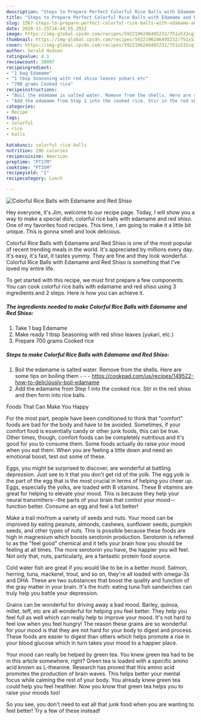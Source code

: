 ```yaml
---
description: "Steps to Prepare Perfect Colorful Rice Balls with Edamame and Red Shiso"
title: "Steps to Prepare Perfect Colorful Rice Balls with Edamame and Red Shiso"
slug: 1567-steps-to-prepare-perfect-colorful-rice-balls-with-edamame-and-red-shiso
date: 2020-11-25T16:44:55.291Z
image: https://img-global.cpcdn.com/recipes/5922196246495232/751x532cq70/colorful-rice-balls-with-edamame-and-red-shiso-recipe-main-photo.jpg
thumbnail: https://img-global.cpcdn.com/recipes/5922196246495232/751x532cq70/colorful-rice-balls-with-edamame-and-red-shiso-recipe-main-photo.jpg
cover: https://img-global.cpcdn.com/recipes/5922196246495232/751x532cq70/colorful-rice-balls-with-edamame-and-red-shiso-recipe-main-photo.jpg
author: Gerald Hudson
ratingvalue: 4.1
reviewcount: 30897
recipeingredient:
- "1 bag Edamame"
- "1 tbsp Seasoning with red shiso leaves yukari etc"
- "700 grams Cooked rice"
recipeinstructions:
- "Boil the edamame is salted water. Remove from the shells. Here are some tips on boiling them -  https://cookpad.com/us/recipes/149522-how-to-deliciously-boil-edamame"
- "Add the edamame from Step 1 into the cooked rice. Stir in the red shiso and then form into rice balls."
categories:
- Recipe
tags:
- colorful
- rice
- balls

katakunci: colorful rice balls 
nutrition: 296 calories
recipecuisine: American
preptime: "PT17M"
cooktime: "PT35M"
recipeyield: "2"
recipecategory: Lunch

---
```



![Colorful Rice Balls with Edamame and Red Shiso](https://img-global.cpcdn.com/recipes/5922196246495232/751x532cq70/colorful-rice-balls-with-edamame-and-red-shiso-recipe-main-photo.jpg)

Hey everyone, it's Jim, welcome to our recipe page. Today, I will show you a way to make a special dish, colorful rice balls with edamame and red shiso. One of my favorites food recipes. This time, I am going to make it a little bit unique. This is gonna smell and look delicious.



Colorful Rice Balls with Edamame and Red Shiso is one of the most popular of recent trending meals in the world. It's appreciated by millions every day. It's easy, it's fast, it tastes yummy. They are fine and they look wonderful. Colorful Rice Balls with Edamame and Red Shiso is something that I've loved my entire life.


To get started with this recipe, we must first prepare a few components. You can cook colorful rice balls with edamame and red shiso using 3 ingredients and 2 steps. Here is how you can achieve it.

<!--inarticleads1-->

##### The ingredients needed to make Colorful Rice Balls with Edamame and Red Shiso:

1. Take 1 bag Edamame
1. Make ready 1 tbsp Seasoning with red shiso leaves (yukari, etc.)
1. Prepare 700 grams Cooked rice




<!--inarticleads2-->

##### Steps to make Colorful Rice Balls with Edamame and Red Shiso:

1. Boil the edamame is salted water. Remove from the shells. Here are some tips on boiling them - -  - https://cookpad.com/us/recipes/149522-how-to-deliciously-boil-edamame
1. Add the edamame from Step 1 into the cooked rice. Stir in the red shiso and then form into rice balls.




Foods That Can Make You Happy


For the most part, people have been conditioned to think that "comfort" foods are bad for the body and have to be avoided. Sometimes, if your comfort food is essentially candy or other junk foods, this can be true. Other times, though, comfort foods can be completely nutritious and it's good for you to consume them. Some foods actually do raise your mood when you eat them. When you are feeling a little down and need an emotional boost, test out some of these.

Eggs, you might be surprised to discover, are wonderful at battling depression. Just see to it that you don't get rid of the yolk. The egg yolk is the part of the egg that is the most crucial in terms of helping you cheer up. Eggs, especially the yolks, are loaded with B vitamins. These B vitamins are great for helping to elevate your mood. This is because they help your neural transmitters--the parts of your brain that control your mood--function better. Consume an egg and feel a lot better!

Make a trail mixfrom a variety of seeds and nuts. Your mood can be improved by eating peanuts, almonds, cashews, sunflower seeds, pumpkin seeds, and other types of nuts. This is possible because these foods are high in magnesium which boosts serotonin production. Serotonin is referred to as the "feel good" chemical and it tells your brain how you should be feeling at all times. The more serotonin you have, the happier you will feel. Not only that, nuts, particularly, are a fantastic protein food source.

Cold water fish are great if you would like to be in a better mood. Salmon, herring, tuna, mackerel, trout, and so on, they're all loaded with omega-3s and DHA. These are two substances that boost the quality and function of the gray matter in your brain. It's the truth: eating tuna fish sandwiches can truly help you battle your depression. 

Grains can be wonderful for driving away a bad mood. Barley, quinoa, millet, teff, etc are all wonderful for helping you feel better. They help you feel full as well which can really help to improve your mood. It's not hard to feel low when you feel hungry! The reason these grains are so wonderful for your mood is that they are not hard for your body to digest and process. These foods are easier to digest than others which helps promote a rise in your blood glucose which in turn takes your mood to a happier place.

Your mood can really be helped by green tea. You knew green tea had to be in this article somewhere, right? Green tea is loaded with a specific amino acid known as L-theanine. Research has proved that this amino acid promotes the production of brain waves. This helps better your mental focus while calming the rest of your body. You already knew green tea could help you feel healthier. Now you know that green tea helps you to raise your moods too!

So you see, you don't need to eat all that junk food when you are wanting to feel better! Try a few of these instead!

